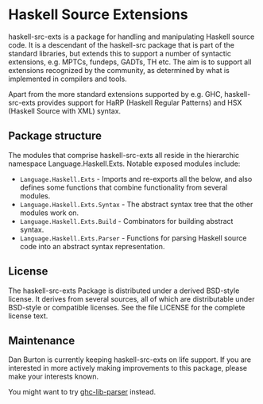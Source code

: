 Haskell Source Extensions
=========================

haskell-src-exts is a package for handling and manipulating Haskell source
code. It is a descendant of the haskell-src package that is part of the standard
libraries, but extends this to support a number of syntactic
extensions, e.g. MPTCs, fundeps, GADTs, TH etc. The aim is to support all
extensions recognized by the community, as determined by what is implemented
in compilers and tools.

Apart from the more standard extensions supported by e.g. GHC,
haskell-src-exts provides support for HaRP (Haskell Regular Patterns)
and HSX (Haskell Source with XML) syntax.

Package structure
-----------------

The modules that comprise haskell-src-exts all reside in the hierarchic
namespace Language.Haskell.Exts. Notable exposed modules include:

* `Language.Haskell.Exts` - Imports and re-exports all the below,
  and also defines some functions that combine functionality from several
  modules.
* `Language.Haskell.Exts.Syntax` - The abstract syntax tree
  that the other modules work on.
* `Language.Haskell.Exts.Build` - Combinators for building
  abstract syntax.
* `Language.Haskell.Exts.Parser` - Functions for parsing Haskell
  source code into an abstract syntax representation.


License
-------

The haskell-src-exts Package is distributed under a derived BSD-style license. It
derives from several sources, all of which are distributable under
BSD-style or compatible licenses. See the file LICENSE for the complete
license text.


Maintenance
--------------

Dan Burton is currently keeping haskell-src-exts on life support.
If you are interested in more actively making improvements to this package,
please make your interests known.

You might want to try [ghc-lib-parser](http://hackage.haskell.org/package/ghc-lib-parser) instead.
